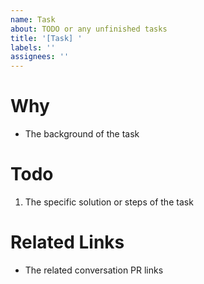 ```yaml
---
name: Task
about: TODO or any unfinished tasks
title: '[Task] '
labels: ''
assignees: ''
---
```


# Why

- The background of the task

# Todo

1. The specific solution or steps of the task

# Related Links

- The related conversation PR links
